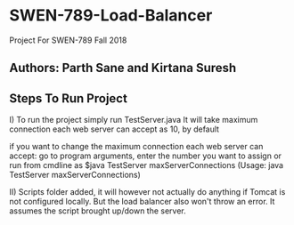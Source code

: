 # SWEN-789-Load-Balancer
Project For SWEN-789 Fall 2018
## Authors: Parth Sane and Kirtana Suresh ##
## Steps To Run Project ##
I) To run the project simply run TestServer.java
It will take maximum connection each web server can accept as 10, by default

if you want to change the maximum connection each web server can accept:
go to program arguments, enter the number you want to assign 
or 
run from cmdline as
$java TestServer maxServerConnections
(Usage: java TestServer maxServerConnections)


II) Scripts folder added, it will however not actually do anything if Tomcat is not configured locally.
But the load balancer also won't throw an error. It assumes the script brought up/down the server.
